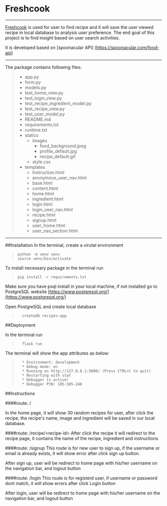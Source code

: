 # Freshcook 

___

[Freshcook](https://freshcook.herokuapp.com/) is used for user to find recipe and it will save the user viewed recipe in local database to analysis user preference. The end goal of this project is to find insight based on user search activities.

It is developed based on [spoonacular API] (https://spoonacular.com/food-api)

___

The package contains following files:
> * app.py
> * form.py
> * models.py
> * test_home_view.py
> * test_login_view.py
> * test_recipe_ingredient_model.py
> * test_recipe_view.py
> * test_user_model.py
> * README.md
> * requirements.txt
> * runtime.txt
> * statics
> 	* images
> 		* food_background.jpeg
> 		* profile_default.jpg
> 		* recipe_default.gif
> 	* style.css
> * templates
> 	* Instruction.html
> 	* anonymous_user_nav.html
> 	* base.html
> 	* content.html
> 	* home.html
> 	* ingredient.html
> 	* login.html
> 	* login_user_nav.html
> 	* recipe.html
> 	* signup.html
> 	* user_home.html
> 	* user_nav_section.html
 
___
##Installation
In the terminal, create a virutal environment
>     python -m venv venv
>     source venv/bin/activate

To install necessary package in the terminal run
>     pip install -r requirements.txt

Make sure you have psql install in your local machine, if not installed go to PostgreSQL website [https://www.postgresql.org/](https://www.postgresql.org/)

Open PostgreSQL and create local database
> 		createdb recipes-app

##Deployment

In the terminal run
> 		flask run

The terminal will show the app attributes as below:
> 		* Environment: development
> 		* Debug mode: on
> 		* Running on http://127.0.0.1:5000/ (Press CTRL+C to quit)
> 		* Restarting with stat
> 		* Debugger is active!
> 		* Debugger PIN: 185-505-248

##Instructions

####route: / 

In the home page, it will show 30 random recipes for user, after click the recipe, the recipe's name, image and ingredient will be saved in our local database.

####route: /recipe/\<recipe-id\>
After click the recipe it will redirect to the recipe page, it contains the name of the recipe, ingredient and instructions

####route: /signup
This route is for new user to sign up, if the username or email is already exists, it will show error after click sign up button. 

After sign up, user will be redirect to home page with his/her username on the navigation bar, and logout button

####route: /login
This route is for registerd user, if username or password dont match, it will show errors after click Login button

After login, user will be redirect to home page with his/her username on the navigation bar, and logout button